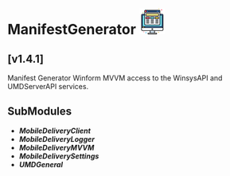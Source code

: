 # ManifestGenerator ![MobileDeliveryLogger Nuget Versions (UMDNuget Artifacts)][logo]
## [v1.4.1]

[logo]: https://github.com/vergaraunited/Docs/blob/master/imgs/png/universal_icon.png (https://dev.azure.com/unitedwindowmfg/United%20Mobile%20Delivery/_packaging?_a=package&feed=UMDNuget&package=MobileDeliverySettings&protocolType=NuGet&version=1.4.3&view=versions) 

Manifest Generator Winform MVVM access to the WinsysAPI and UMDServerAPI services.


## SubModules

* ***MobileDeliveryClient***
* ***MobileDeliveryLogger***
* ***MobileDeliveryMVVM***
* ***MobileDeliverySettings***
* ***UMDGeneral***
